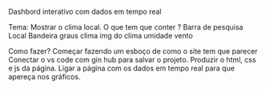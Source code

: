 Dashbord interativo com dados em tempo real

Tema: Mostrar o clima local.
O que tem que conter ?
	Barra de pesquisa
	Local
	Bandeira
	graus
	clima
	img do clima
	umidade
	vento
    
Como fazer?
	Começar fazendo um esboço de como o site tem que parecer
	Conectar o vs code com gin hub para salvar o projeto.
	Produzir o html, css e js da página.
	Ligar a página com os dados em tempo real para que apereça nos gráficos.
